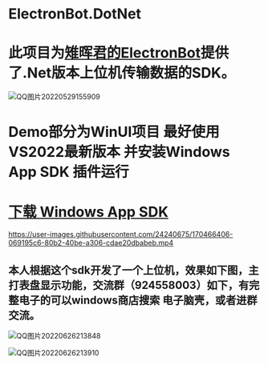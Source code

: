 # ElectronBot.DotNet

# 此项目为[雉晖君的ElectronBot](https://github.com/peng-zhihui/ElectronBot)提供了.Net版本上位机传输数据的SDK。
![QQ图片20220529155909](https://user-images.githubusercontent.com/24240675/170858329-3675d625-5e57-48f5-a8be-b224d5eaaacb.jpg)

 
# Demo部分为WinUI项目 最好使用VS2022最新版本 并安装Windows App SDK 插件运行

# [下载 Windows App SDK](https://docs.microsoft.com/zh-cn/windows/apps/windows-app-sdk/downloads)


https://user-images.githubusercontent.com/24240675/170466406-069195c6-80b2-40be-a306-cdae20dbabeb.mp4

## 本人根据这个sdk开发了一个上位机，效果如下图，主打表盘显示功能，交流群（924558003）如下，有完整电子的可以windows商店搜索 电子脑壳，或者进群交流。

![QQ图片20220626213848](https://user-images.githubusercontent.com/24240675/175817060-c97d9dcc-13e9-49d6-bf26-80c7a7471652.jpg)


![QQ图片20220626213910](https://user-images.githubusercontent.com/24240675/175817135-a0c5ed42-08d2-4832-a8cf-d4b7a1f86782.jpg)
